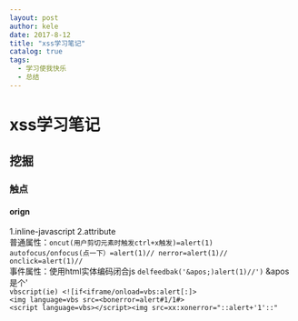```yaml
---
layout: post
author: kele
date: 2017-8-12
title: "xss学习笔记"
catalog: true
tags:
  - 学习使我快乐
  - 总结
---
```

# xss学习笔记
## 挖掘
### 触点
#### orign
1.inline-javascript
2.attribute    
普通属性：`oncut(用户剪切元素时触发ctrl+x触发)=alert(1) autofocus/onfocus(点一下）=alert(1)// nerror=alert(1)//  onclick=alert(1)//   `     
事件属性：使用html实体编码闭合js ` delfeedbak('&apos;)alert(1)//') ` &apos是个'     
`vbscript(ie) <![if<iframe/onload=vbs:alert[:]>   `   
`<img language=vbs src=<bonerror=alert#1/1#>    `   
`<script language=vbs></script><img src=xx:xonerror="::alert+'1'::"`    
